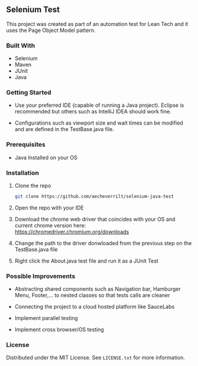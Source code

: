 ## Selenium Test

This project was created as part of an automation test for Lean Tech and it uses the Page Object Model pattern.


### Built With

* Selenium
* Maven
* JUnit
* Java


### Getting Started

* Use your preferred IDE (capable of running a Java project). Eclipse is recommended but others such as IntelliJ IDEA should work fine.

* Configurations such as viewport size and wait times can be modified and are defined in the TestBase.java file.


### Prerequisites

* Java Installed on your OS


### Installation

1. Clone the repo
   ```sh
   git clone https://github.com/aecheverrilt/selenium-java-test
   ```
2. Open the repo with your IDE

3. Download the chrome web driver that coincides with your OS and current chrome version here: https://chromedriver.chromium.org/downloads

4. Change the path to the driver donwloaded from the previous step on the TestBase.java file

5. Right click the About.java test file and run it as a JUnit Test


### Possible Improvements

* Abstracting shared components such as Navigation bar, Hamburger Menu, Footer,... to nested classes so that tests calls are cleaner

* Connecting the project to a cloud hosted platform like SauceLabs

* Implement parallel testing

* Implement cross browser/OS testing


### License

Distributed under the MIT License. See `LICENSE.txt` for more information.
